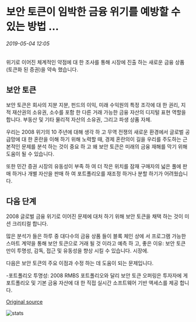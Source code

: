 # 보안 토큰이 임박한 금융 위기를 예방할 수 있는 방법 ...

###### 2019-05-04 12:05

위기로 이어진 체계적인 약점에 대 한 조사를 통해 시장에 진출 하는 새로운 금융 상품 (토큰화 된 증권)을 약속 했습니다.

## 보안 토큰

보안 토큰은 회사의 지분 지분, 펀드의 이익, 미래 수익원의 특정 조각에 대 한 권리, 지적 재산권의 소유권, 소수를 포함 한 다른 거래 가능한 금융 자산의 디지털 표현 역할을 합니다. 부동산 및 기타 물리적 자산의 소유권, 그리고 파생 상품 자체.

우리는 2008 위기의 10 주년에 대해 생각 하 고 무역 전쟁의 새로운 환경에서 글로벌 공급망에 대 한 혼란을 이해 하기 위해 노력할 때, 경제 혼란의이 길을 우리를 주도하는 근본적인 문제를 분석 하는 것이 중요 하 고 왜 보안 토큰은 미래의 금융 재해를 막기 위해 도움이 될 수 있습니다.

또한 민간 증권 시장의 유동성이 부족 하 여 더 작은 위치를 잠재 구매자의 넓은 풀에 판매 하거나 개별 자산을 판매 하 여 포트폴리오를 재조정 하거나 분할 하기가 어려웠습니다.

## 다음 단계

2008 글로벌 금융 위기로 이어진 문제에 대처 하기 위해 보안 토큰을 채택 하는 것이 미션 크리티컬 합니다.

많은 분석가 들은 하루 중 대다수의 금융 상품 들이 블록 체인 상에 서 프로그램 가능한 스마트 계약을 통해 보안 토큰으로 거래 될 것 이라고 예측 하 고, 좋은 이유: 보안 토큰만이 투명성, 감독, 접근 및 유동성을 향상 시킬 수 있습니다. 시장에.

다음은 보안 토큰의 주요 이점과 수정 하는 데 도움이 되는 문제입니다.

-포트폴리오 투명성: 2008 RMBS 포트폴리오와 달리 보안 토큰 오퍼링은 투자자에 게 포트폴리오 및 기본 금융 자산에 대 한 직접 실시간 소프트웨어 기반 액세스를 제공 합니다.

[Original source](https://cointelegraph.com/news/how-security-tokens-can-prevent-an-impending-financial-crisis)

![stats](https://c.statcounter.com/11760860/0/a89fa40b/1/ "stats")